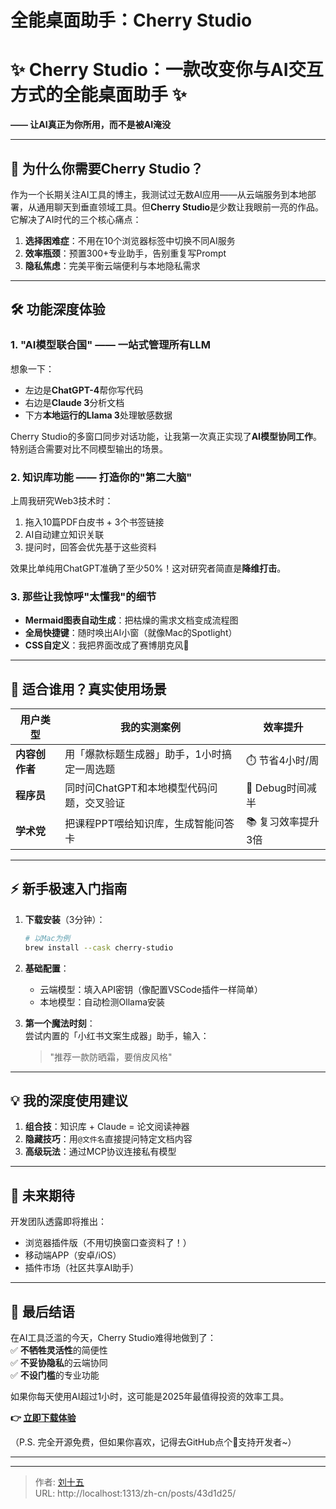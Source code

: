 # 全能桌面助手：Cherry Studio


<!--more-->
# ✨ Cherry Studio：一款改变你与AI交互方式的全能桌面助手 ✨  

**—— 让AI真正为你所用，而不是被AI淹没**  

---

## 🌟 **为什么你需要Cherry Studio？**  

作为一个长期关注AI工具的博主，我测试过无数AI应用——从云端服务到本地部署，从通用聊天到垂直领域工具。但**Cherry Studio**是少数让我眼前一亮的作品。它解决了AI时代的三个核心痛点：  

1. **选择困难症**：不用在10个浏览器标签中切换不同AI服务  
2. **效率瓶颈**：预置300+专业助手，告别重复写Prompt  
3. **隐私焦虑**：完美平衡云端便利与本地隐私需求  

---

## 🛠️ **功能深度体验**  

### 1. **"AI模型联合国" —— 一站式管理所有LLM**  
想象一下：  
- 左边是**ChatGPT-4**帮你写代码  
- 右边是**Claude 3**分析文档  
- 下方**本地运行的Llama 3**处理敏感数据  

Cherry Studio的多窗口同步对话功能，让我第一次真正实现了**AI模型协同工作**。特别适合需要对比不同模型输出的场景。  

### 2. **知识库功能 —— 打造你的"第二大脑"**  
上周我研究Web3技术时：  
1. 拖入10篇PDF白皮书 + 3个书签链接  
2. AI自动建立知识关联  
3. 提问时，回答会优先基于这些资料  

效果比单纯用ChatGPT准确了至少50%！这对研究者简直是**降维打击**。  

### 3. **那些让我惊呼"太懂我"的细节**  
- **Mermaid图表自动生成**：把枯燥的需求文档变成流程图  
- **全局快捷键**：随时唤出AI小窗（就像Mac的Spotlight）  
- **CSS自定义**：我把界面改成了赛博朋克风💜  

---

## 🎯 **适合谁用？真实使用场景**  

| 用户类型 | 我的实测案例 | 效率提升 |
|---------|------------|---------|
| **内容创作者** | 用「爆款标题生成器」助手，1小时搞定一周选题 | ⏱️ 节省4小时/周 |
| **程序员** | 同时问ChatGPT和本地模型代码问题，交叉验证 | 🐛 Debug时间减半 |
| **学术党** | 把课程PPT喂给知识库，生成智能问答卡 | 📚 复习效率提升3倍 |

---

## ⚡ **新手极速入门指南**  

1. **下载安装**（3分钟）：  
   ```bash
   # 以Mac为例
   brew install --cask cherry-studio
   ```

2. **基础配置**：  
   - 云端模型：填入API密钥（像配置VSCode插件一样简单）  
   - 本地模型：自动检测Ollama安装  

3. **第一个魔法时刻**：  
   尝试内置的「小红书文案生成器」助手，输入：  
   > "推荐一款防晒霜，要俏皮风格"  

---

## 💡 **我的深度使用建议**  

1. **组合技**：知识库 + Claude = 论文阅读神器  
2. **隐藏技巧**：用`@文件名`直接提问特定文档内容  
3. **高级玩法**：通过MCP协议连接私有模型  

---

## 🔮 **未来期待**  

开发团队透露即将推出：  
- 浏览器插件版（不用切换窗口查资料了！）  
- 移动端APP（安卓/iOS）  
- 插件市场（社区共享AI助手）  

---

## 📌 **最后结语**  

在AI工具泛滥的今天，Cherry Studio难得地做到了：  
✅ **不牺牲灵活性**的简便性  
✅ **不妥协隐私**的云端协同  
✅ **不设门槛**的专业功能  

如果你每天使用AI超过1小时，这可能是2025年最值得投资的效率工具。  

**👉 [立即下载体验](https://github.com/cherry-ai-studio)**  

（P.S. 完全开源免费，但如果你喜欢，记得去GitHub点个🌟支持开发者~）  

---



---

> 作者: [刘十五](https://github.com/xyz-liu15)  
> URL: http://localhost:1313/zh-cn/posts/43d1d25/  

